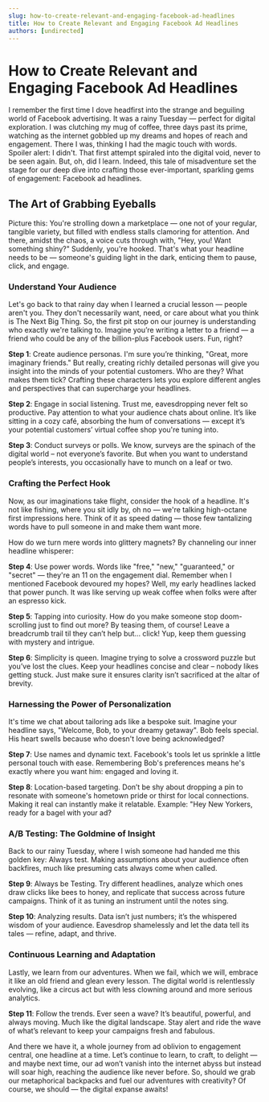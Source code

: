 ```yaml
---
slug: how-to-create-relevant-and-engaging-facebook-ad-headlines
title: How to Create Relevant and Engaging Facebook Ad Headlines
authors: [undirected]
---
```



# How to Create Relevant and Engaging Facebook Ad Headlines

I remember the first time I dove headfirst into the strange and beguiling world of Facebook advertising. It was a rainy Tuesday — perfect for digital exploration. I was clutching my mug of coffee, three days past its prime, watching as the internet gobbled up my dreams and hopes of reach and engagement. There I was, thinking I had the magic touch with words. Spoiler alert: I didn't. That first attempt spiraled into the digital void, never to be seen again. But, oh, did I learn. Indeed, this tale of misadventure set the stage for our deep dive into crafting those ever-important, sparkling gems of engagement: Facebook ad headlines.

## The Art of Grabbing Eyeballs

Picture this: You're strolling down a marketplace — one not of your regular, tangible variety, but filled with endless stalls clamoring for attention. And there, amidst the chaos, a voice cuts through with, "Hey, you! Want something shiny?" Suddenly, you're hooked. That's what your headline needs to be — someone's guiding light in the dark, enticing them to pause, click, and engage.

### Understand Your Audience

Let's go back to that rainy day when I learned a crucial lesson — people aren't you. They don't necessarily want, need, or care about what you think is The Next Big Thing. So, the first pit stop on our journey is understanding who exactly we're talking to. Imagine you’re writing a letter to a friend — a friend who could be any of the billion-plus Facebook users. Fun, right?

**Step 1**: Create audience personas. I'm sure you’re thinking, "Great, more imaginary friends." But really, creating richly detailed personas will give you insight into the minds of your potential customers. Who are they? What makes them tick? Crafting these characters lets you explore different angles and perspectives that can supercharge your headlines.

**Step 2**: Engage in social listening. Trust me, eavesdropping never felt so productive. Pay attention to what your audience chats about online. It’s like sitting in a cozy café, absorbing the hum of conversations — except it’s your potential customers’ virtual coffee shop you're tuning into.

**Step 3**: Conduct surveys or polls. We know, surveys are the spinach of the digital world – not everyone’s favorite. But when you want to understand people’s interests, you occasionally have to munch on a leaf or two.

### Crafting the Perfect Hook

Now, as our imaginations take flight, consider the hook of a headline. It's not like fishing, where you sit idly by, oh no — we're talking high-octane first impressions here. Think of it as speed dating — those few tantalizing words have to pull someone in and make them want more.

How do we turn mere words into glittery magnets? By channeling our inner headline whisperer:

**Step 4**: Use power words. Words like "free," "new," "guaranteed," or "secret" — they're an 11 on the engagement dial. Remember when I mentioned Facebook devoured my hopes? Well, my early headlines lacked that power punch. It was like serving up weak coffee when folks were after an espresso kick.

**Step 5**: Tapping into curiosity. How do you make someone stop doom-scrolling just to find out more? By teasing them, of course! Leave a breadcrumb trail til they can’t help but... click! Yup, keep them guessing with mystery and intrigue.

**Step 6**: Simplicity is queen. Imagine trying to solve a crossword puzzle but you’ve lost the clues. Keep your headlines concise and clear – nobody likes getting stuck. Just make sure it ensures clarity isn’t sacrificed at the altar of brevity.

### Harnessing the Power of Personalization

It's time we chat about tailoring ads like a bespoke suit. Imagine your headline says, "Welcome, Bob, to your dreamy getaway". Bob feels special. His heart swells because who doesn't love being acknowledged?

**Step 7**: Use names and dynamic text. Facebook's tools let us sprinkle a little personal touch with ease. Remembering Bob's preferences means he's exactly where you want him: engaged and loving it.

**Step 8**: Location-based targeting. Don’t be shy about dropping a pin to resonate with someone's hometown pride or thirst for local connections. Making it real can instantly make it relatable. Example: "Hey New Yorkers, ready for a bagel with your ad?

### A/B Testing: The Goldmine of Insight

Back to our rainy Tuesday, where I wish someone had handed me this golden key: Always test. Making assumptions about your audience often backfires, much like presuming cats always come when called.

**Step 9**: Always be Testing. Try different headlines, analyze which ones draw clicks like bees to honey, and replicate that success across future campaigns. Think of it as tuning an instrument until the notes sing.

**Step 10**: Analyzing results. Data isn’t just numbers; it’s the whispered wisdom of your audience. Eavesdrop shamelessly and let the data tell its tales — refine, adapt, and thrive.

### Continuous Learning and Adaptation

Lastly, we learn from our adventures. When we fail, which we will, embrace it like an old friend and glean every lesson. The digital world is relentlessly evolving, like a circus act but with less clowning around and more serious analytics.

**Step 11**: Follow the trends. Ever seen a wave? It’s beautiful, powerful, and always moving. Much like the digital landscape. Stay alert and ride the wave of what’s relevant to keep your campaigns fresh and fabulous.

And there we have it, a whole journey from ad oblivion to engagement central, one headline at a time. Let’s continue to learn, to craft, to delight — and maybe next time, our ad won’t vanish into the internet abyss but instead will soar high, reaching the audience like never before. So, should we grab our metaphorical backpacks and fuel our adventures with creativity? Of course, we should — the digital expanse awaits!